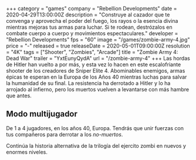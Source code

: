 +++
category = "games"
company = "Rebellion Developments"
date = 2020-04-29T13:00:00Z
description = "Construye al cazador que te convenga y aprovecha el poder del fuego, los rayos o la esencia divina mientras mejoras tus armas para luchar. Si te rodean, destrózalos en combate cuerpo a cuerpo y movimientos espectaculares."
developer = "Rebellion Developments"
fps = "60"
image = "/games/zombie-army-4.jpg"
price = "-"
released = true
releaseDate = 2020-05-01T09:00:00Z
resolution = "4K"
tags = ["Shooter", "Zombies", "Arcade"]
title = "Zombie Army 4: Dead War"
trailer = "YxtEunyQydA"
url = "/zombie-army-4"
+++
Las hordas de Hitler han vuelto a por más, y esta vez lo hacen en este escalofriante shooter de los creadores de Sniper Elite 4. Abominables enemigos, armas épicas te esperan en la Europa de los Años 40 mientras luchas para salvar la humanidad de su final. La resistencia ha derrotado a Hitler y lo ha arrojado al infierno, pero los muertos vuelven a levantarse con más hambre que antes.

## Modo multijugador
De 1 a 4 jugadores, en los años 40, Europa. Tendrás que unir fuerzas con tus compañeros para derrotar a los *no-muertos*.

Continúa la historia alternativa de la trilogía del ejercito zombi en nuevos y enormes niveles.